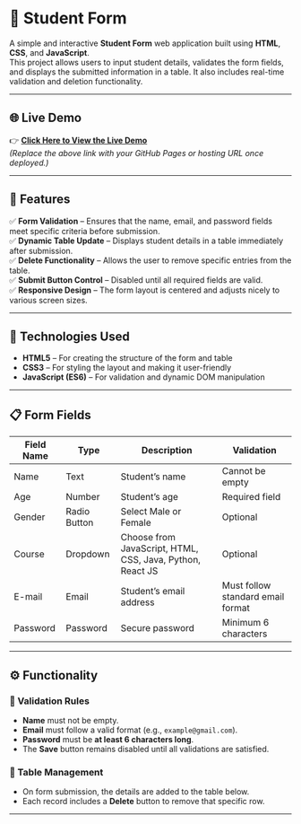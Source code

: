 # 🧾 Student Form

A simple and interactive **Student Form** web application built using **HTML**, **CSS**, and **JavaScript**.  
This project allows users to input student details, validates the form fields, and displays the submitted information in a table. It also includes real-time validation and deletion functionality.

---

## 🌐 Live Demo

👉 **[Click Here to View the Live Demo](https://snehameganathan.github.io/Student_form/)**  
*(Replace the above link with your GitHub Pages or hosting URL once deployed.)*

---

## 🚀 Features

✅ **Form Validation** – Ensures that the name, email, and password fields meet specific criteria before submission.  
✅ **Dynamic Table Update** – Displays student details in a table immediately after submission.  
✅ **Delete Functionality** – Allows the user to remove specific entries from the table.  
✅ **Submit Button Control** – Disabled until all required fields are valid.  
✅ **Responsive Design** – The form layout is centered and adjusts nicely to various screen sizes.

---

## 🧩 Technologies Used

- **HTML5** – For creating the structure of the form and table  
- **CSS3** – For styling the layout and making it user-friendly  
- **JavaScript (ES6)** – For validation and dynamic DOM manipulation  

---

## 📋 Form Fields

| Field Name | Type | Description | Validation |
|-------------|------|-------------|-------------|
| Name | Text | Student’s name | Cannot be empty |
| Age | Number | Student’s age | Required field |
| Gender | Radio Button | Select Male or Female | Optional |
| Course | Dropdown | Choose from JavaScript, HTML, CSS, Java, Python, React JS | Optional |
| E-mail | Email | Student’s email address | Must follow standard email format |
| Password | Password | Secure password | Minimum 6 characters |

---

## ⚙️ Functionality

### 🔹 Validation Rules
- **Name** must not be empty.  
- **Email** must follow a valid format (e.g., `example@gmail.com`).  
- **Password** must be **at least 6 characters long**.  
- The **Save** button remains disabled until all validations are satisfied.

### 🔹 Table Management
- On form submission, the details are added to the table below.  
- Each record includes a **Delete** button to remove that specific row.

---
